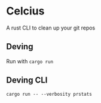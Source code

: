 # Celcius

A rust CLI to clean up your git repos

## Deving

Run with `cargo run`

## Deving CLI

`cargo run -- --verbosity prstats`